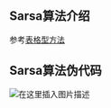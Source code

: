 ## Sarsa算法介绍
参考[表格型方法](https://blog.csdn.net/weixin_42301220/article/details/123088029)
## Sarsa算法伪代码
![在这里插入图片描述](https://img-blog.csdnimg.cn/e9d04fab6cb44526bea91d0ac2561330.png?x-oss-process=image/watermark,type_d3F5LXplbmhlaQ,shadow_50,text_Q1NETiBAQ0hIMzIxMw==,size_20,color_FFFFFF,t_70,g_se,x_16)